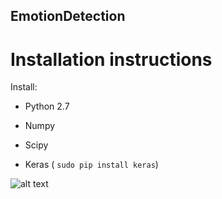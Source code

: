 ## EmotionDetection
# Installation instructions

Install: 
* Python 2.7
* Numpy

* Scipy
* Keras ( ``` sudo pip install keras ```)

![alt text](http://i.imgur.com/YuDlT5b.png)
